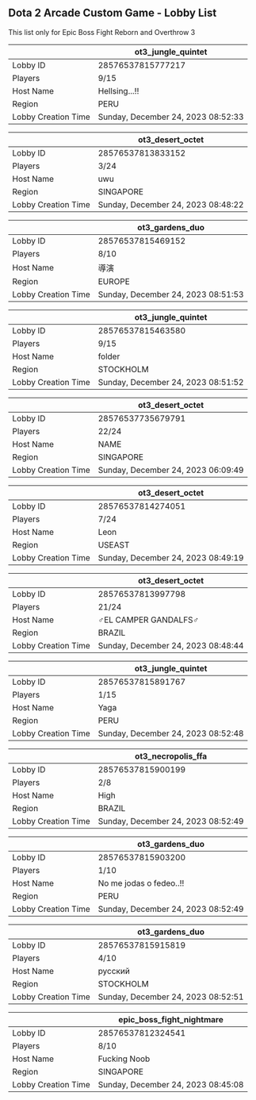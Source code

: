 ## Dota 2 Arcade Custom Game - Lobby List

This list only for Epic Boss Fight Reborn and Overthrow 3

|  | ot3_jungle_quintet |
| ------ | ------ |
| Lobby ID | 28576537815777217 |
| Players | 9/15 |
| Host Name | Hellsing...!! |
| Region | PERU |
| Lobby Creation Time | Sunday, December 24, 2023 08:52:33 |


|  | ot3_desert_octet |
| ------ | ------ |
| Lobby ID | 28576537813833152 |
| Players | 3/24 |
| Host Name | uwu |
| Region | SINGAPORE |
| Lobby Creation Time | Sunday, December 24, 2023 08:48:22 |


|  | ot3_gardens_duo |
| ------ | ------ |
| Lobby ID | 28576537815469152 |
| Players | 8/10 |
| Host Name | 導演 |
| Region | EUROPE |
| Lobby Creation Time | Sunday, December 24, 2023 08:51:53 |


|  | ot3_jungle_quintet |
| ------ | ------ |
| Lobby ID | 28576537815463580 |
| Players | 9/15 |
| Host Name | folder |
| Region | STOCKHOLM |
| Lobby Creation Time | Sunday, December 24, 2023 08:51:52 |


|  | ot3_desert_octet |
| ------ | ------ |
| Lobby ID | 28576537735679791 |
| Players | 22/24 |
| Host Name | NAME |
| Region | SINGAPORE |
| Lobby Creation Time | Sunday, December 24, 2023 06:09:49 |


|  | ot3_desert_octet |
| ------ | ------ |
| Lobby ID | 28576537814274051 |
| Players | 7/24 |
| Host Name | Leon |
| Region | USEAST |
| Lobby Creation Time | Sunday, December 24, 2023 08:49:19 |


|  | ot3_desert_octet |
| ------ | ------ |
| Lobby ID | 28576537813997798 |
| Players | 21/24 |
| Host Name | ♂EL CAMPER GANDALFS♂ |
| Region | BRAZIL |
| Lobby Creation Time | Sunday, December 24, 2023 08:48:44 |


|  | ot3_jungle_quintet |
| ------ | ------ |
| Lobby ID | 28576537815891767 |
| Players | 1/15 |
| Host Name | Yaga |
| Region | PERU |
| Lobby Creation Time | Sunday, December 24, 2023 08:52:48 |


|  | ot3_necropolis_ffa |
| ------ | ------ |
| Lobby ID | 28576537815900199 |
| Players | 2/8 |
| Host Name | High |
| Region | BRAZIL |
| Lobby Creation Time | Sunday, December 24, 2023 08:52:49 |


|  | ot3_gardens_duo |
| ------ | ------ |
| Lobby ID | 28576537815903200 |
| Players | 1/10 |
| Host Name | No me jodas o fedeo..!! |
| Region | PERU |
| Lobby Creation Time | Sunday, December 24, 2023 08:52:49 |


|  | ot3_gardens_duo |
| ------ | ------ |
| Lobby ID | 28576537815915819 |
| Players | 4/10 |
| Host Name | русский |
| Region | STOCKHOLM |
| Lobby Creation Time | Sunday, December 24, 2023 08:52:51 |


|  | epic_boss_fight_nightmare |
| ------ | ------ |
| Lobby ID | 28576537812324541 |
| Players | 8/10 |
| Host Name | Fucking Noob |
| Region | SINGAPORE |
| Lobby Creation Time | Sunday, December 24, 2023 08:45:08 |


